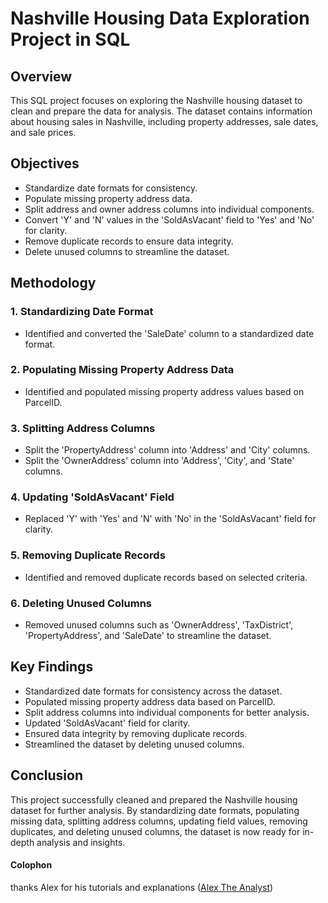 # Nashville Housing Data Exploration Project in SQL

## Overview
This SQL project focuses on exploring the Nashville housing dataset to clean and prepare the data for analysis. The dataset contains information about housing sales in Nashville, including property addresses, sale dates, and sale prices.

## Objectives
- Standardize date formats for consistency.
- Populate missing property address data.
- Split address and owner address columns into individual components.
- Convert 'Y' and 'N' values in the 'SoldAsVacant' field to 'Yes' and 'No' for clarity.
- Remove duplicate records to ensure data integrity.
- Delete unused columns to streamline the dataset.

## Methodology
### 1. Standardizing Date Format
   - Identified and converted the 'SaleDate' column to a standardized date format.

### 2. Populating Missing Property Address Data
   - Identified and populated missing property address values based on ParcelID.

### 3. Splitting Address Columns
   - Split the 'PropertyAddress' column into 'Address' and 'City' columns.
   - Split the 'OwnerAddress' column into 'Address', 'City', and 'State' columns.

### 4. Updating 'SoldAsVacant' Field
   - Replaced 'Y' with 'Yes' and 'N' with 'No' in the 'SoldAsVacant' field for clarity.

### 5. Removing Duplicate Records
   - Identified and removed duplicate records based on selected criteria.

### 6. Deleting Unused Columns
   - Removed unused columns such as 'OwnerAddress', 'TaxDistrict', 'PropertyAddress', and 'SaleDate' to streamline the dataset.

## Key Findings
- Standardized date formats for consistency across the dataset.
- Populated missing property address data based on ParcelID.
- Split address columns into individual components for better analysis.
- Updated 'SoldAsVacant' field for clarity.
- Ensured data integrity by removing duplicate records.
- Streamlined the dataset by deleting unused columns.

## Conclusion
This project successfully cleaned and prepared the Nashville housing dataset for further analysis. By standardizing date formats, populating missing data, splitting address columns, updating field values, removing duplicates, and deleting unused columns, the dataset is now ready for in-depth analysis and insights.

#### Colophon 
thanks Alex for his tutorials and explanations ([Alex The Analyst](https://www.alextheanalyst.com/))
